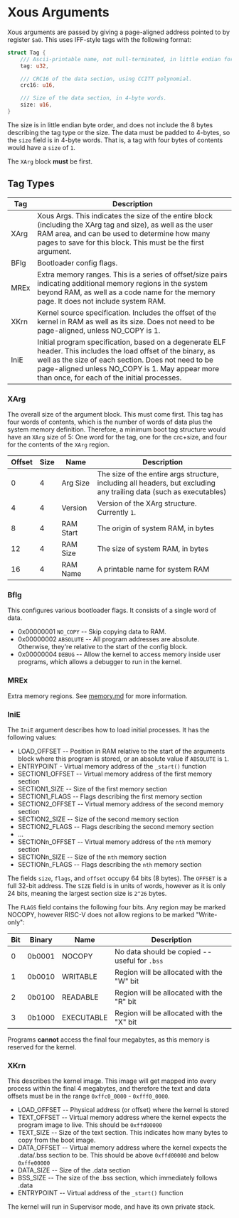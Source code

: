 # Xous Arguments

Xous arguments are passed by giving a page-aligned address pointed to
by register `$a0`.  This uses IFF-style tags with the following format:

```rust
struct Tag {
    /// Ascii-printable name, not null-terminated, in little endian format.
    tag: u32,

    /// CRC16 of the data section, using CCITT polynomial.
    crc16: u16,

    /// Size of the data section, in 4-byte words.
    size: u16,
}
```

The size is in little endian byte order, and does not include the 8
bytes describing the tag type or the size.  The data must be padded to
4-bytes, so the `size` field is in 4-byte words.  That is, a tag with
four bytes of contents would have a `size` of `1`.

The `XArg` block **must** be first.

## Tag Types

| Tag | Description
| ---- | ------------
| XArg | Xous Args.  This indicates the size of the entire block (including the XArg tag and size), as well as the user RAM area, and can be used to determine how many pages to save for this block.  This must be the first argument.
| BFlg | Bootloader config flags.
| MREx | Extra memory ranges.  This is a series of offset/size pairs indicating additional memory regions in the system beyond RAM, as well as a code name for the memory page.  It does not include system RAM.
| XKrn | Kernel source specification.  Includes the offset of the kernel in RAM as well as its size.  Does not need to be page-aligned, unless NO_COPY is 1.
| IniE | Initial program specification, based on a degenerate ELF header.  This includes the load offset of the binary, as well as the size of each section.  Does not need to be page-aligned unless NO_COPY is 1.  May appear more than once, for each of the initial processes.

### XArg

The overall size of the argument block.  This must come first.  This tag
has four words of contents, which is the number of words of data plus
the system memory definition.  Therefore, a minimum boot tag structure
would have an `XArg` size of 5: One word for the tag, one for the
crc+size, and four for the contents of the `XArg` region.

| Offset | Size | Name | Description
| ------ | ---- | ---- | -----------
|    0   |   4  | Arg Size | The size of the entire args structure, including all headers, but excluding any trailing data (such as executables)
|    4   |   4  | Version   | Version of the XArg structure.  Currently `1`.
|    8   |   4  | RAM Start | The origin of system RAM, in bytes
|    12   |   4  | RAM Size  | The size of system RAM, in bytes
|    16   |   4  | RAM Name  | A printable name for system RAM

### Bflg

This configures various bootloader flags.  It consists of a single word
of data.

* 0x00000001 `NO_COPY`  -- Skip copying data to RAM.
* 0x00000002 `ABSOLUTE` -- All program addresses are absolute.
  Otherwise, they're relative to the start of the config block.
* 0x00000004 `DEBUG`    -- Allow the kernel to access memory inside user
  programs, which allows a debugger to run in the kernel.

### MREx

Extra memory regions.  See [memory.md](memory.md) for more information.

### IniE

The `IniE` argument describes how to load initial processes.  It has the
following values:

* LOAD_OFFSET -- Position in RAM relative to the start of the arguments
  block where this program is stored, or an absolute value if `ABSOLUTE`
  is `1`.
* ENTRYPOINT - Virtual memory address of the `_start()` function
* SECTION1_OFFSET -- Virtual memory address of the first memory section
* SECTION1_SIZE -- Size of the first memory section
* SECTION1_FLAGS -- Flags describing the first memory section
* SECTION2_OFFSET -- Virtual memory address of the second memory section
* SECTION2_SIZE -- Size of the second memory section
* SECTION2_FLAGS -- Flags describing the second memory section
* ...
* SECTIONn_OFFSET -- Virtual memory address of the `nth` memory section
* SECTIONn_SIZE -- Size of the `nth` memory section
* SECTIONn_FLAGS -- Flags describing the `nth` memory section

The fields `size`, `flags`, and `offset` occupy 64 bits (8 bytes). The
`OFFSET` is a full 32-bit address.  The `SIZE` field is in units of
words, however as it is only 24 bits, meaning the largest section size
is `2^26` bytes.

The `FLAGS` field contains the following four bits.  Any region may be
marked NOCOPY, however RISC-V does not allow regions to be marked
"Write-only":

|  Bit   |  Binary   |    Name    | Description
| ------ | --------- | ---------- | ---------------------------------------------
|    0   |   0b0001  | NOCOPY     | No data should be copied -- useful for `.bss`
|    1   |   0b0010  | WRITABLE   | Region will be allocated with the "W" bit
|    2   |   0b0100  | READABLE   | Region will be allocated with the "R" bit
|    3   |   0b1000  | EXECUTABLE | Region will be allocated with the "X" bit

Programs **cannot** access the final four megabytes, as this memory
is reserved for the kernel.

### XKrn

This describes the kernel image.  This image will get mapped into every
process within the final 4 megabytes, and therefore the text and data
offsets must be in the range `0xffc0_0000` - `0xfff0_0000`.

* LOAD_OFFSET -- Physical address (or offset) where the kernel is stored
* TEXT_OFFSET -- Virtual memory address where the kernel expects the
  program image to live.  This should be `0xffd00000`
* TEXT_SIZE -- Size of the text section.  This indicates how many bytes
  to copy from the boot image.
* DATA_OFFSET -- Virtual memory address where the kernel expects the
  .data/.bss section to be.  This should be above `0xffd00000` and below
  `0xffe00000`
* DATA_SIZE -- Size of the .data section
* BSS_SIZE -- The size of the .bss section, which immediately follows .data
* ENTRYPOINT -- Virtual address of the `_start()` function

The kernel will run in Supervisor mode, and have its own private stack.
